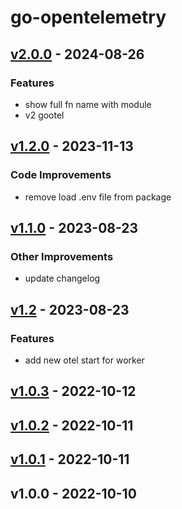 # go-opentelemetry

<a name="v2.0.0"></a>
## [v2.0.0] - 2024-08-26
### Features
- show full fn name with module
- v2 gootel


<a name="v1.2.0"></a>
## [v1.2.0] - 2023-11-13
### Code Improvements
- remove load .env file from package


<a name="v1.1.0"></a>
## [v1.1.0] - 2023-08-23
### Other Improvements
- update changelog


<a name="v1.2"></a>
## [v1.2] - 2023-08-23
### Features
- add new otel start for worker


<a name="v1.0.3"></a>
## [v1.0.3] - 2022-10-12

<a name="v1.0.2"></a>
## [v1.0.2] - 2022-10-11

<a name="v1.0.1"></a>
## [v1.0.1] - 2022-10-11

<a name="v1.0.0"></a>
## v1.0.0 - 2022-10-10

[Unreleased]: https://github.com/erajayatech/go-opentelemetry/compare/v2.0.0...HEAD
[v2.0.0]: https://github.com/erajayatech/go-opentelemetry/compare/v1.2.0...v2.0.0
[v1.2.0]: https://github.com/erajayatech/go-opentelemetry/compare/v1.1.0...v1.2.0
[v1.1.0]: https://github.com/erajayatech/go-opentelemetry/compare/v1.2...v1.1.0
[v1.2]: https://github.com/erajayatech/go-opentelemetry/compare/v1.0.3...v1.2
[v1.0.3]: https://github.com/erajayatech/go-opentelemetry/compare/v1.0.2...v1.0.3
[v1.0.2]: https://github.com/erajayatech/go-opentelemetry/compare/v1.0.1...v1.0.2
[v1.0.1]: https://github.com/erajayatech/go-opentelemetry/compare/v1.0.0...v1.0.1
